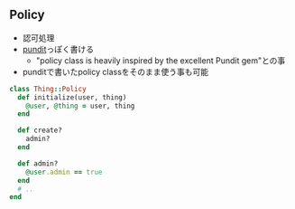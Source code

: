 ## Policy

* 認可処理
* [pundit](https://github.com/elabs/pundit)っぽく書ける
  * "policy class is heavily inspired by the excellent Pundit gem"との事
* punditで書いたpolicy classをそのまま使う事も可能

```ruby
class Thing::Policy
  def initialize(user, thing)
    @user, @thing = user, thing
  end

  def create?
    admin?
  end

  def admin?
    @user.admin == true
  end
  # ..
end
```
